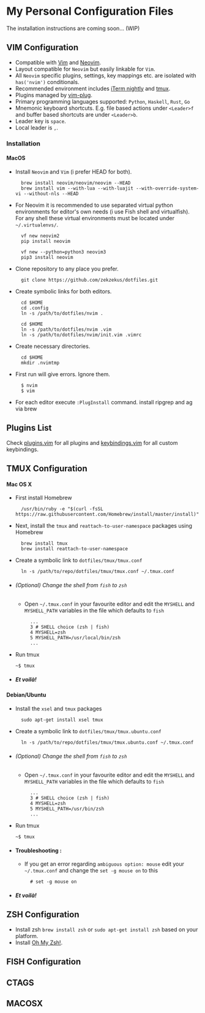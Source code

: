 # My Personal Configuration Files

The installation instructions are coming soon... (WIP)

## VIM Configuration

* Compatible with [Vim](http://www.vim.org/) and [Neovim](https://neovim.io/).
* Layout compatible for `Neovim` but easily linkable for `Vim`.
* All `Neovim` specific plugins, settings, key mappings etc. are isolated with
  `has('nvim')` conditionals.
* Recommended environment includes [iTerm nightly](https://www.iterm2.com/downloads/nightly) and [tmux](https://tmux.github.io/).
* Plugins managed by [vim-plug](https://github.com/junegunn/vim-plug).
* Primary programming languages supported: `Python`, `Haskell`, `Rust`, `Go`
* Mnemonic keyboard shortcuts. E.g. file based actions under `<Leader>f` and
  buffer based shortcuts are under `<Leader>b`.
* Leader key is `space`.
* Local leader is `,`.

### Installation

#### MacOS

* Install `Neovim` and `Vim` (i prefer HEAD for both).
        
        brew install neovim/neovim/neovim --HEAD
        brew install vim --with-lua --with-luajit --with-override-system-vi --without-nls --HEAD

* For Neovim it is recommended to use separated virtual python environments for
  editor's own needs (i use Fish shell and virtualfish). For any shell these
  virtual environments must be located under `~/.virtualenvs/`.

        vf new neovim2
        pip install neovim

        vf new --python=python3 neovim3
        pip3 install neovim

* Clone repository to any place you prefer.

        git clone https://github.com/zekzekus/dotfiles.git

* Create symbolic links for both editors.

        cd $HOME
        cd .config
        ln -s /path/to/dotfiles/nvim .

        cd $HOME
        ln -s /path/to/dotfiles/nvim .vim
        ln -s /path/to/dotfiles/nvim/init.vim .vimrc

* Create necessary directories.

        cd $HOME
        mkdir .nvimtmp

* First run will give errors. Ignore them.

        $ nvim
        $ vim

* For each editor execute `:PlugInstall` command.
install ripgrep and ag via brew

## Plugins List

Check [plugins.vim](https://github.com/zekzekus/dotfiles/blob/master/nvim/plugins.vim) for all plugins and [keybindings.vim](https://github.com/zekzekus/dotfiles/blob/master/nvim/keybindings.vim) for all custom
keybindings.

## TMUX Configuration

#### Mac OS X

- First install Homebrew

        /usr/bin/ruby -e "$(curl -fsSL https://raw.githubusercontent.com/Homebrew/install/master/install)"

- Next, install the `tmux` and `reattach-to-user-namespace` packages using Homebrew

        brew install tmux
        brew install reattach-to-user-namespace
- Create a symbolic link to `dotfiles/tmux/tmux.conf`

        ln -s /path/to/repo/dotfiles/tmux/tmux.conf ~/.tmux.conf

- ###### (Optional) Change the shell from `fish` to `zsh`
    - Open `~/.tmux.conf` in your favourite editor and edit the `MYSHELL` and `MYSHELL_PATH` variables in the file which defaults to `fish`

            ...
            3 # SHELL choice (zsh | fish)
            4 MYSHELL=zsh
            5 MYSHELL_PATH=/usr/local/bin/zsh
            ...

- Run tmux

    `~$ tmux`

- ##### Et voilà!

#### Debian/Ubuntu

- Install the `xsel` and `tmux` packages

        sudo apt-get install xsel tmux
- Create a symbolic link to `dotfiles/tmux/tmux.ubuntu.conf`

        ln -s /path/to/repo/dotfiles/tmux/tmux.ubuntu.conf ~/.tmux.conf

- ###### (Optional) Change the shell from `fish` to `zsh`
    - Open `~/.tmux.conf` in your favourite editor and edit the `MYSHELL` and `MYSHELL_PATH` variables in the file which defaults to `fish`

            ...
            3 # SHELL choice (zsh | fish)
            4 MYSHELL=zsh
            5 MYSHELL_PATH=/usr/bin/zsh
            ...

- Run tmux

    `~$ tmux`

- #### Troubleshooting :
    - If you get an error regarding `ambiguous option: mouse` edit your `~/.tmux.conf` and change the `set -g mouse on` to this

            # set -g mouse on

- ##### Et voilà!

## ZSH Configuration

- Install zsh `brew install zsh` or `sudo apt-get install zsh` based on your
  platform.
- Install [Oh My Zsh!](https://github.com/robbyrussell/oh-my-zsh).

## FISH Configuration

## CTAGS

## MACOSX
